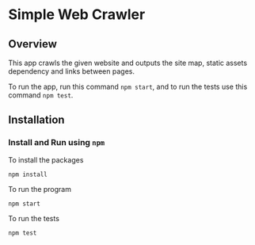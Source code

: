 
# Simple Web Crawler

## Overview
This app crawls the given website and outputs the site map, static assets dependency and links between pages. 

To run the app, run this command `npm start`, and to run the tests use this command `npm test`. 

## Installation

### Install and Run using `npm`

To install the packages
```
npm install
```

To run the program
```
npm start
```

To run the tests
```
npm test
```